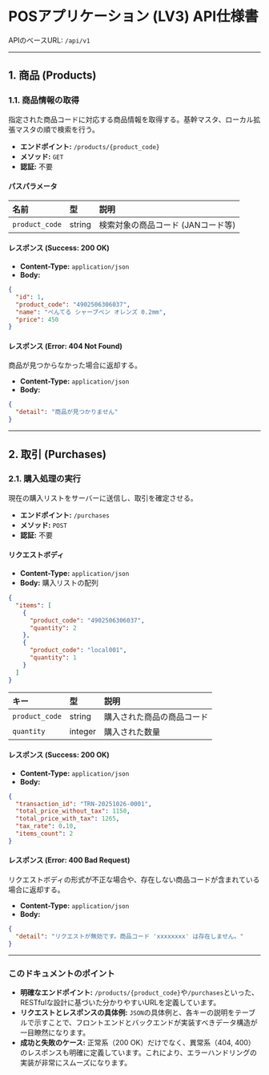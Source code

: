 # POSアプリケーション (LV3) API仕様書

APIのベースURL: `/api/v1`

---

## 1. 商品 (Products)

### 1.1. 商品情報の取得

指定された商品コードに対応する商品情報を取得する。基幹マスタ、ローカル拡張マスタの順で検索を行う。

- **エンドポイント:** `/products/{product_code}`
- **メソッド:** `GET`
- **認証:** 不要

#### パスパラメータ

| 名前           | 型     | 説明                             |
| :------------- | :----- | :------------------------------- |
| `product_code` | string | 検索対象の商品コード (JANコード等) |

#### レスポンス (Success: 200 OK)

- **Content-Type:** `application/json`
- **Body:**

```json
{
  "id": 1,
  "product_code": "4902506306037",
  "name": "ぺんてる シャープペン オレンズ 0.2mm",
  "price": 450
}
```

#### レスポンス (Error: 404 Not Found)

商品が見つからなかった場合に返却する。

- **Content-Type:** `application/json`
- **Body:**

```json
{
  "detail": "商品が見つかりません"
}
```

---

## 2. 取引 (Purchases)

### 2.1. 購入処理の実行

現在の購入リストをサーバーに送信し、取引を確定させる。

- **エンドポイント:** `/purchases`
- **メソッド:** `POST`
- **認証:** 不要

#### リクエストボディ

- **Content-Type:** `application/json`
- **Body:** 購入リストの配列

```json
{
  "items": [
    {
      "product_code": "4902506306037",
      "quantity": 2
    },
    {
      "product_code": "local001",
      "quantity": 1
    }
  ]
}
```

| キー           | 型      | 説明                                                                     |
| :------------- | :------ | :----------------------------------------------------------------------- |
| `product_code` | string  | 購入された商品の商品コード                                               |
| `quantity`     | integer | 購入された数量                                                           |

#### レスポンス (Success: 200 OK)

- **Content-Type:** `application/json`
- **Body:**

```json
{
  "transaction_id": "TRN-20251026-0001",
  "total_price_without_tax": 1150,
  "total_price_with_tax": 1265,
  "tax_rate": 0.10,
  "items_count": 2
}
```

#### レスポンス (Error: 400 Bad Request)

リクエストボディの形式が不正な場合や、存在しない商品コードが含まれている場合に返却する。

- **Content-Type:** `application/json`
- **Body:**

```json
{
  "detail": "リクエストが無効です。商品コード 'xxxxxxxx' は存在しません。"
}
```

---

### このドキュメントのポイント

- **明確なエンドポイント:** `/products/{product_code}`や`/purchases`といった、RESTfulな設計に基づいた分かりやすいURLを定義しています。
- **リクエストとレスポンスの具体例:** `JSON`の具体例と、各キーの説明をテーブルで示すことで、フロントエンドとバックエンドが実装すべきデータ構造が一目瞭然になります。
- **成功と失敗のケース:** 正常系（200 OK）だけでなく、異常系（404, 400）のレスポンスも明確に定義しています。これにより、エラーハンドリングの実装が非常にスムーズになります。
